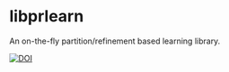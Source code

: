 # libprlearn
An on-the-fly partition/refinement based learning library.


[![DOI](https://zenodo.org/badge/169455608.svg)](https://zenodo.org/badge/latestdoi/169455608)

